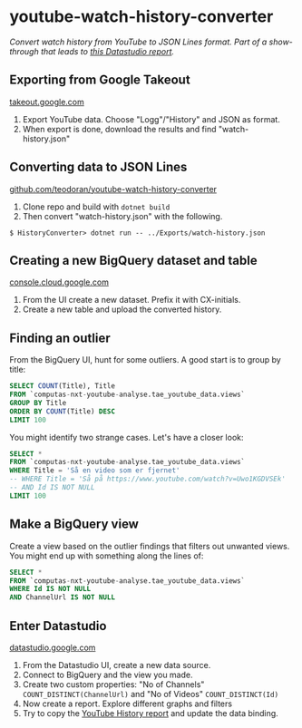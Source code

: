 youtube-watch-history-converter
===============================
_Convert watch history from YouTube to JSON Lines format. Part of a show-through that leads to [this Datastudio report](https://datastudio.google.com/open/1ROnOMEHsWCYOU9pK4h_pJecr_qaF5oFw)._

Exporting from Google Takeout
-----------------------------
[takeout.google.com](https://takeout.google.com/)

1. Export YouTube data. Choose "Logg"/"History" and JSON as format.
2. When export is done, download the results and find "watch-history.json"

Converting data to JSON Lines
-----------------------------
[github.com/teodoran/youtube-watch-history-converter](https://github.com/teodoran/youtube-watch-history-converter)

1. Clone repo and build with `dotnet build`
2. Then convert "watch-history.json" with the following.

```shell
$ HistoryConverter> dotnet run -- ../Exports/watch-history.json
```

Creating a new BigQuery dataset and table
-----------------------------------------
[console.cloud.google.com](https://console.cloud.google.com/bigquery?project=computas-nxt-youtube-analyse)

1. From the UI create a new dataset. Prefix it with CX-initials.
2. Create a new table and upload the converted history.

Finding an outlier
------------------

From the BigQuery UI, hunt for some outliers. A good start is to group by title:
```sql
SELECT COUNT(Title), Title
FROM `computas-nxt-youtube-analyse.tae_youtube_data.views`
GROUP BY Title
ORDER BY COUNT(Title) DESC
LIMIT 100
```

You might identify two strange cases. Let's have a closer look:
```sql
SELECT *
FROM `computas-nxt-youtube-analyse.tae_youtube_data.views`
WHERE Title = 'Så en video som er fjernet'
-- WHERE Title = 'Så på https://www.youtube.com/watch?v=Uwo1KGDVSEk'
-- AND Id IS NOT NULL
LIMIT 100
```

Make a BigQuery view
--------------------
Create a view based on the outlier findings that filters out unwanted views. You might end up with something along the lines of:
```sql
SELECT *
FROM `computas-nxt-youtube-analyse.tae_youtube_data.views`
WHERE Id IS NOT NULL
AND ChannelUrl IS NOT NULL
```

Enter Datastudio
----------------
[datastudio.google.com](https://datastudio.google.com)

1. From the Datastudio UI, create a new data source.
2. Connect to BigQuery and the view you made.
3. Create two custom properties: "No of Channels" `COUNT_DISTINCT(ChannelUrl)` and "No of Videos" `COUNT_DISTINCT(Id)`
4. Now create a report. Explore different graphs and filters
5. Try to copy the [YouTube History report](https://datastudio.google.com/open/1ROnOMEHsWCYOU9pK4h_pJecr_qaF5oFw) and update the data binding.
